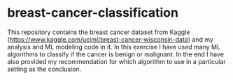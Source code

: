 # breast-cancer-classification
This repository contains the breast cancer dataset from Kaggle (https://www.kaggle.com/uciml/breast-cancer-wisconsin-data) and my analysis and ML modeling code in it.
In this exercise I have used many ML algorithms to classify if the cancer is benign or malignant. 
In the end I have also provided my recommendation for which algorithm to use in a particular setting as the conclusion.
